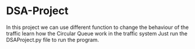 # DSA-Project
In this project we can use different function to change the behaviour of the traffic learn how the Circular Queue work in the traffic system 
Just run the DSAProject.py file to run the program.
